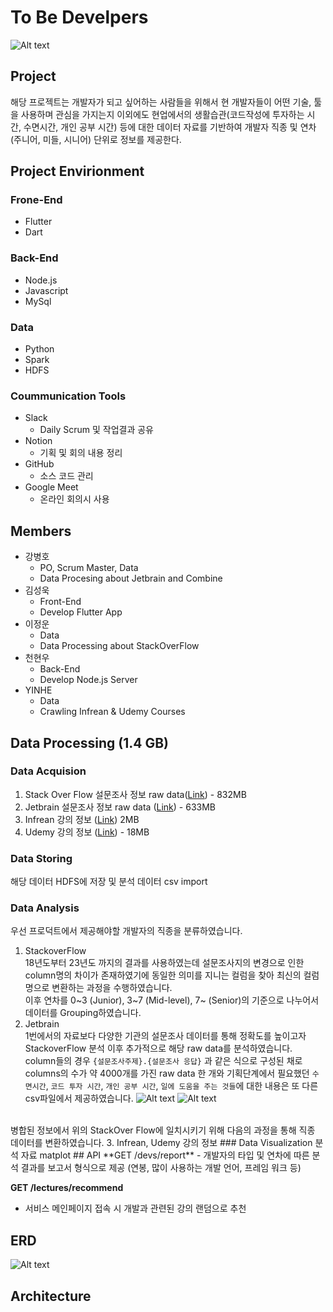 # To Be Develpers
![Alt text](image-1.png)


## Project
해당 프로젝트는 개발자가 되고 싶어하는 사람들을 위해서 현 개발자들이 어떤 기술, 툴을 사용하며 관심을 가지는지 이외에도 현업에서의 생활습관(코드작성에 투자하는 시간, 수면시간, 개인 공부 시간) 등에 대한 데이터 자료를 기반하여 개발자 직종 및 연차(주니어, 미들, 시니어) 단위로 정보를 제공한다.


## Project Envirionment
### Frone-End
- Flutter
- Dart

### Back-End
- Node.js
- Javascript
- MySql

### Data
- Python
- Spark
- HDFS

### Coummunication Tools
- Slack
  - Daily Scrum 및 작업결과 공유
- Notion
  - 기획 및 회의 내용 정리
- GitHub
  - 소스 코드 관리
- Google Meet
  - 온라인 회의시 사용

## Members
- 강병호
  - PO, Scrum Master, Data
  - Data Procesing about Jetbrain and Combine
- 김성욱
  - Front-End
  - Develop Flutter App
- 이정운
  - Data
  - Data Processing about StackOverFlow
- 천현우
  - Back-End
  - Develop Node.js Server
- YINHE
  - Data
  - Crawling Infrean & Udemy Courses
## Data Processing (1.4 GB)
### Data Acquision
1. Stack Over Flow 설문조사 정보 raw data([Link](https://survey.stackoverflow.co/)) - 832MB
2. Jetbrain 설문조사 정보 raw data ([Link](https://drive.google.com/drive/folders/1nlvy45tE4gFX_oWNxG_UTC1-tLZBTcbR)) - 633MB
3. Infrean 강의 정보 ([Link](https://www.inflearn.com/courses)) 2MB
4. Udemy 강의 정보 ([Link](https://www.udemy.com/?utm_source=adwords-brand&utm_medium=udemyads&utm_campaign=Brand-Udemy_la.EN_cc.KR&campaigntype=Search&portfolio=BrandDirect&language=EN&product=Course&test=&audience=Keyword&topic=&priority=&utm_content=deal4584&utm_term=_._ag_129720831036_._ad_560391857160_._kw_udemy_._de_c_._dm__._pl__._ti_kwd-30719151476_._li_1009893_._pd__._&matchtype=b&gad_source=1&gclid=Cj0KCQjw97SzBhDaARIsAFHXUWAMgtySYAzYA08uhkEX-ZLIIgUmdctJepmH4tU_v9yNh-ZrJQ16hKEaAvaoEALw_wcB)) - 18MB

### Data Storing
해당 데이터 HDFS에 저장 및 분석 데이터 csv import 
### Data Analysis

우선 프로덕트에서 제공해야할 개발자의 직종을 분류하였습니다.

1. StackoverFlow <br>
  18년도부터 23년도 까지의 결과를 사용하였는데 설문조사지의 변경으로 인한 column명의 차이가 존재하였기에 동일한 의미를 지니는 컬럼을 찾아 최신의 컬럼명으로 변환하는 과정을 수행하였습니다.<br>
  이후 연차를 0~3 (Junior), 3~7 (Mid-level), 7~ (Senior)의 기준으로 나누어서 데이터를 Grouping하였습니다.
2. Jetbrain <br>
  1번에서의 자료보다 다양한 기관의 설문조사 데이터를 통해 정확도를 높이고자 StackoverFlow 분석 이후 추가적으로 해당 raw data를 분석하였습니다. <br>
  column들의 경우 `{설문조사주제}.{설문조사 응답}` 과 같은 식으로 구성된 채로 columns의 수가 약 4000개를 가진 raw data 한 개와 기획단계에서 필요했던 `수면시간`, `코드 투자 시간`, `개인 공부 시간`, `일에 도움을 주는 것들`에 대한 내용은 또 다른 csv파일에서 제공하였습니다.
  ![Alt text](image-2.png)
  ![Alt text](image-3.png)
  <br>
  병합된 정보에서 위의 StackOver Flow에 일치시키기 위해 다음의 과정을 통해 직종 데이터를 변환하였습니다.
3. Infrean, Udemy 강의 정보
### Data Visualization
분석 자료 matplot
## API
**GET /devs/report** 
- 개발자의 타입 및 연차에 따른 분석 결과를 보고서 형식으로 제공 (연봉, 많이 사용하는 개발 언어, 프레임 워크 등)

**GET /lectures/recommend**
- 서비스 메인페이지 접속 시 개발과 관련된 강의 랜덤으로 추천
## ERD
![Alt text](image.png)

## Architecture

